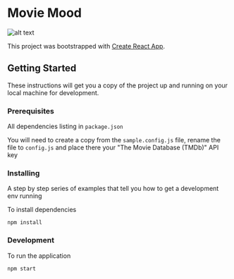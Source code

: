 # Movie Mood

![alt text](./src/banner.png)

This project was bootstrapped with [Create React App](https://github.com/facebook/create-react-app).

## Getting Started

These instructions will get you a copy of the project up and running on your local machine for development.

### Prerequisites

All dependencies listing in `package.json`

You will need to create a copy from the `sample.config.js` file, rename the file to `config.js` and place there your "The Movie Database (TMDb)" API key

### Installing

A step by step series of examples that tell you how to get a development env running

To install dependencies

```
npm install
```

### Development

To run the application

```
npm start
```
